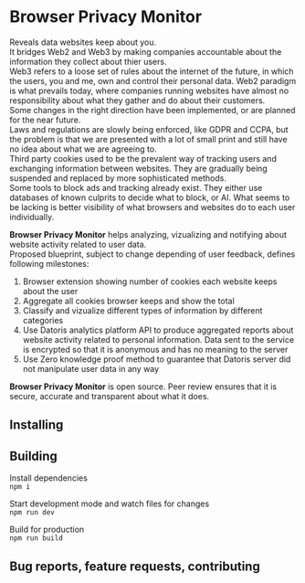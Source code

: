 # **Browser Privacy Monitor**
Reveals data websites keep about you.  
It bridges Web2 and Web3 by making companies accountable about the information they collect about thier users.  
Web3 refers to a loose set of rules about the internet of the future, in which the users, you and me, own and control their personal data. Web2 paradigm is what prevails today, where companies running websites have almost no responsibility about what they gather and do about their customers.  
Some changes in the right direction have been implemented, or are planned for the near future.  
Laws and regulations are slowly being enforced, like GDPR and CCPA, but the problem is that we are presented with a lot of small print and still have no idea about what we are agreeing to.  
Third party cookies used to be the prevalent way of tracking users and exchanging information between websites. They are gradually being suspended and replaced by more sophisticated methods.  
Some tools to block ads and tracking already exist. They either use databases of known culprits to decide what to block, or AI. What seems to be lacking is better visibility of what browsers and websites do to each user individually.  
  
**Browser Privacy Monitor** helps analyzing, vizualizing and notifying about website activity related to user data.  
Proposed blueprint, subject to change depending of user feedback, defines following milestones:  
1. Browser extension showing number of cookies each website keeps about the user
2. Aggregate all cookies browser keeps and show the total
3. Classify and vizualize different types of information by different categories
4. Use Datoris analytics platform API to produce aggregated reports about website activity related to personal information. Data sent to the service is encrypted so that it is anonymous and has no meaning to the server
5. Use Zero knowledge proof method to guarantee that Datoris server did not manipulate user data in any way
  
**Browser Privacy Monitor** is open source. Peer review ensures that it is secure, accurate and transparent about what it does.  

## Installing

## Building
Install dependencies  
`npm i`

Start development mode and watch files for changes  
`npm run dev`

Build for production  
`npm run build`

## Bug reports, feature requests, contributing
